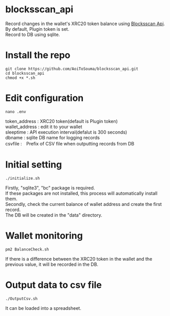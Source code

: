 # blocksscan_api
Record changes in the wallet's XRC20 token balance using [Blocksscan Api](https://xdc.blocksscan.io/docs/).<br>
By default, Plugin token is set.<br>
Record to DB using sqlite.<br>

# Install the repo
```
git clone https://github.com/AoiToSouma/blocksscan_api.git
cd blocksscan_api
chmod +x *.sh
```

# Edit configuration
```
nano .env
```
token_address : XRC20 token(default is Plugin token)<br>
wallet_address : edit it to your wallet<br>
sleeptime : API execution interval(defalut is 300 seconds)<br>
dbname : sqlite DB name for logging records<br>
csvfile :　Prefix of CSV file when outputting records from DB<br>

# Initial setting
```
./initialize.sh
```
Firstly, "sqlite3", "bc" package is required.<br>
If these packages are not installed, this process will automatically install them.<br>
Secondly, check the current balance of wallet address and create the first record.<br>
The DB will be created in the "data" directory.<br>

# Wallet monitoring
```
pm2 BalanceCheck.sh
```
If there is a difference between the XRC20 token in the wallet and the previous value, it will be recorded in the DB.

# Output data to csv file
```
./OutputCsv.sh 
```
It can be loaded into a spreadsheet.
